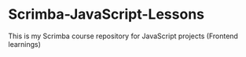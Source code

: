 # Scrimba-JavaScript-Lessons
This is my Scrimba course repository for JavaScript projects (Frontend learnings)
